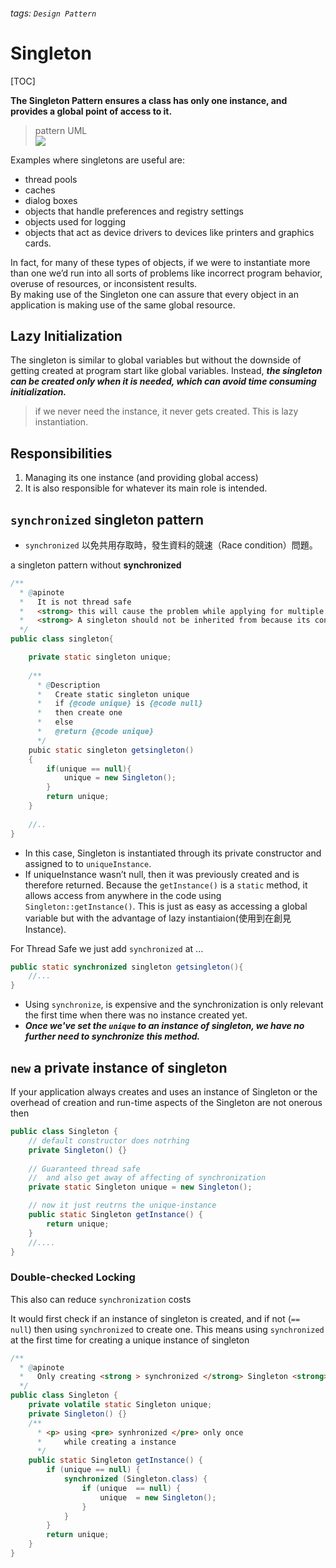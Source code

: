 ###### tags: `Design Pattern`
# Singleton
[TOC]
   
**The Singleton Pattern ensures a class has only one instance, and provides a global point of access to it.**
> pattern UML  
> ![](https://i.imgur.com/ZhgkHCD.png)  

Examples where singletons are useful are:
- thread pools
- caches
- dialog boxes
- objects that handle preferences and registry settings
- objects used for logging
- objects that act as device drivers to devices like printers and graphics cards.

In fact, for many of these types of objects, if we were to instantiate more than one we’d run into all sorts of problems like incorrect program behavior, overuse of resources, or inconsistent results.  
By making use of the Singleton one can assure that every object in an application is making use of the same global resource.


## Lazy Initialization 
The singleton is similar to global variables but without the downside of getting created at program start like global variables. 
Instead, ***the singleton can be created only when it is needed, which can avoid time consuming initialization.***

> if we never need the instance, it never gets created. This is lazy instantiation.

## Responsibilities 

1. Managing its one instance (and providing global access) 
2. It is also responsible for whatever its main role is intended. 

## `synchronized` singleton pattern
- `synchronized` 以免共用存取時，發生資料的競速（Race condition）問題。

a singleton pattern without **synchronized**
```java
/**
  * @apinote
  *   It is not thread safe
  *   <strong> this will cause the problem while applying for multiple threading </strong>
  *   <strong> A singleton should not be inherited from because its constructor should remain private. </strong>
  */
public class singleton{

    private static singleton unique;
    
    /**
      * @Description
      *   Create static singleton unique
      *   if {@code unique} is {@code null}
      *   then create one 
      *   else
      *   @return {@code unique}
      */
    pubic static singleton getsingleton()
    {
        if(unique == null){
            unique = new Singleton();
        }
        return unique;
    }
    
    //..
}
```
- In this case, Singleton is instantiated through its private constructor and assigned to to `uniqueInstance`. 
- If uniqueInstance wasn’t null, then it was previously created and is therefore returned. Because the `getInstance()` is a `static` method, it allows access from anywhere in the code using `Singleton::getInstance()`. This is just as easy as accessing a global variable but with the advantage of lazy instantiaion(使用到在創見Instance).


For Thread Safe we just add `synchronized` at ...
```java
public static synchronized singleton getsingleton(){
    //...
}
```
- Using `synchronize`, is expensive and the synchronization is only relevant the first time when there was no instance created yet. 
- ***Once we've set the `unique` to an instance of singleton, we have no further need to synchronize this method.***

## `new` a private instance of singleton

If your application always creates and uses an instance of Singleton or the overhead of creation and run-time aspects of the Singleton are not onerous then
```java
public class Singleton {
    // default constructor does notrhing
    private Singleton() {}
    
    // Guaranteed thread safe
    //  and also get away of affecting of synchronization  
    private static Singleton unique = new Singleton();

    // now it just reutrns the unique-instance
    public static Singleton getInstance() {
        return unique;
    }
    //....
}
```

### Double-checked Locking
This also can reduce `synchronization` costs 

It would first check if an instance of singleton is created, and if not (`== null`) then using `synchronized` to create one. 
This means using `synchronized` at the first time for creating a unique instance of singleton
```java
/**
  * @apinote
  *   Only creating <strong > synchronized </strong> Singleton <strong> one only time </strong>
  */
public class Singleton {
    private volatile static Singleton unique;
    private Singleton() {}
    /**
      * <p> using <pre> synhronized </pre> only once
      *     while creating a instance
      */
    public static Singleton getInstance() {
        if (unique == null) {
            synchronized (Singleton.class) {
                if (unique  == null) {
                    unique  = new Singleton();
                }
            }
        }
        return unique;
    }
}
```


